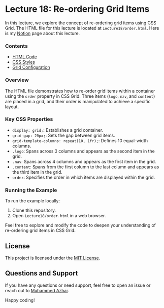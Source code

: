 # Lecture 18: Re-ordering Grid Items

In this lecture, we explore the concept of re-ordering grid items using CSS Grid. The HTML file for this lecture is located at `Lecture18/order.html`. Here is my [Notion](https://muhammedazhar.notion.site/Lecture-18-Re-ordering-Grid-Items-ef904052264c489f97c8be7752d7533f?pvs=4) page about this lecture.

### Contents

- [HTML Code](Lecture18/order.html)
- [CSS Styles](Lecture18/order.html#L23-L39)
- [Grid Configuration](Lecture18/order.html#L24-L26)

### Overview

The HTML file demonstrates how to re-order grid items within a container using the `order` property in CSS Grid. Three items (`logo`, `nav`, and `content`) are placed in a grid, and their order is manipulated to achieve a specific layout.

### Key CSS Properties

- `display: grid;`: Establishes a grid container.
- `grid-gap: 20px;`: Sets the gap between grid items.
- `grid-template-columns: repeat(10, 1fr);`: Defines 10 equal-width columns.
- `.logo`: Spans across 3 columns and appears as the second item in the grid.
- `.nav`: Spans across 4 columns and appears as the first item in the grid.
- `.content`: Spans from the first column to the last column and appears as the third item in the grid.
- `order`: Specifies the order in which items are displayed within the grid.

### Running the Example

To run the example locally:

1. Clone this repository.
2. Open `Lecture18/order.html` in a web browser.

Feel free to explore and modify the code to deepen your understanding of re-ordering grid items in CSS Grid.

## License

This project is licensed under the [MIT License](LICENSE).

## Questions and Support

If you have any questions or need support, feel free to open an issue or reach out to [Muhammed Azhar](https://github.com/muhammedazhar).

Happy coding!